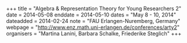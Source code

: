 +++
title = "Algebra & Representation Theory for Young Researchers 2"
date = 2014-05-08
enddate = 2014-05-10
dates = "May 8 - 10, 2014"
dateadded = 2014-02-24
note = "FAU Erlangen-Nuremberg, Germany"
webpage = "http://www.enz.math.uni-erlangen.de/conferences/arty2"
organisers = "Martina Lanini, Barbara Schalke, Friederike Steglich"
+++
